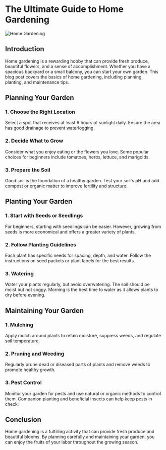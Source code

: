 # The Ultimate Guide to Home Gardening

![Home Gardening](https://via.placeholder.com/800x400)

## Introduction

Home gardening is a rewarding hobby that can provide fresh produce, beautiful flowers, and a sense of accomplishment. Whether you have a spacious backyard or a small balcony, you can start your own garden. This blog post covers the basics of home gardening, including planning, planting, and maintenance tips.

## Planning Your Garden

### 1. Choose the Right Location

Select a spot that receives at least 6 hours of sunlight daily. Ensure the area has good drainage to prevent waterlogging.

### 2. Decide What to Grow

Consider what you enjoy eating or the flowers you love. Some popular choices for beginners include tomatoes, herbs, lettuce, and marigolds.

### 3. Prepare the Soil

Good soil is the foundation of a healthy garden. Test your soil's pH and add compost or organic matter to improve fertility and structure.

## Planting Your Garden

### 1. Start with Seeds or Seedlings

For beginners, starting with seedlings can be easier. However, growing from seeds is more economical and offers a greater variety of plants.

### 2. Follow Planting Guidelines

Each plant has specific needs for spacing, depth, and water. Follow the instructions on seed packets or plant labels for the best results.

### 3. Watering

Water your plants regularly, but avoid overwatering. The soil should be moist but not soggy. Morning is the best time to water as it allows plants to dry before evening.

## Maintaining Your Garden

### 1. Mulching

Apply mulch around plants to retain moisture, suppress weeds, and regulate soil temperature.

### 2. Pruning and Weeding

Regularly prune dead or diseased parts of plants and remove weeds to promote healthy growth.

### 3. Pest Control

Monitor your garden for pests and use natural or organic methods to control them. Companion planting and beneficial insects can help keep pests in check.

## Conclusion

Home gardening is a fulfilling activity that can provide fresh produce and beautiful blooms. By planning carefully and maintaining your garden, you can enjoy the fruits of your labor throughout the growing season.
